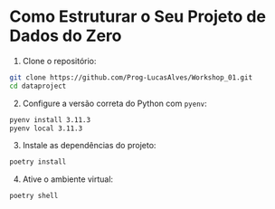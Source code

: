 # Como Estruturar o Seu Projeto de Dados do Zero

1. Clone o repositório:

```bash
git clone https://github.com/Prog-LucasAlves/Workshop_01.git
cd dataproject
```

2. Configure a versão correta do Python com `pyenv`:

```bash
pyenv install 3.11.3
pyenv local 3.11.3
```

3. Instale as dependências do projeto:

```bash
poetry install
```

4. Ative o ambiente virtual:

```bash
poetry shell
```
